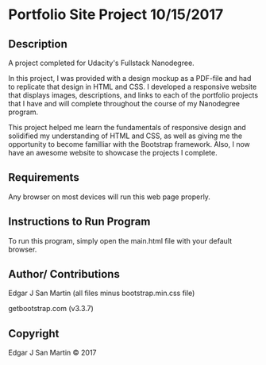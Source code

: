Portfolio Site Project 10/15/2017
=======================

Description
-----------------------

A project completed for Udacity's Fullstack Nanodegree. 

In this project, I was provided with a design mockup as a PDF-file and had to replicate that design in HTML and CSS. I developed a responsive website that displays images, descriptions, and links to each of the portfolio projects that I have and will complete throughout the course of my Nanodegree program.

This project helped me learn the fundamentals of responsive design and solidified my understanding of HTML and CSS, as well as giving me the opportunity to become familliar with the Bootstrap framework. Also, I now have an awesome website to showcase the projects I complete.


Requirements
-----------------------

Any browser on most devices will run this web page properly.


Instructions to Run Program
-----------------------

To run this program, simply open the main.html file with your default browser.


Author/ Contributions
-----------------------

Edgar J San Martin (all files minus bootstrap.min.css file)

getbootstrap.com (v3.3.7)


Copyright
-----------------------

Edgar J San Martin © 2017
